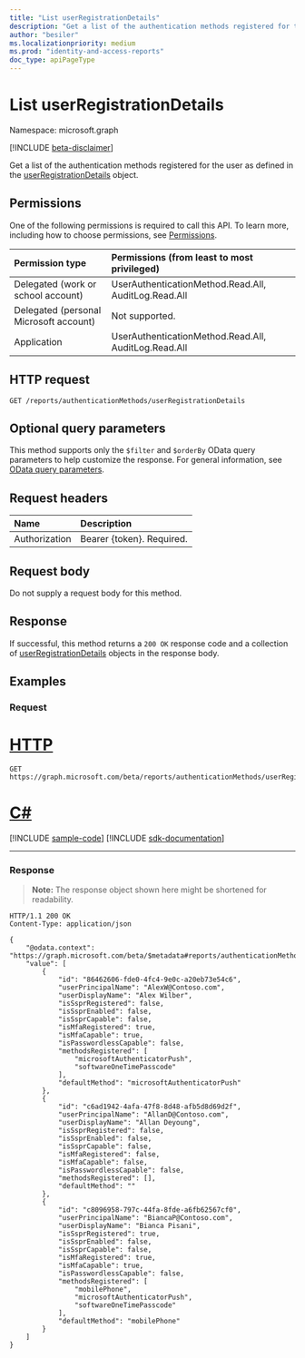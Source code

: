 ```yaml
---
title: "List userRegistrationDetails"
description: "Get a list of the authentication methods registered for the user as defined in the userRegistrationDetails object."
author: "besiler"
ms.localizationpriority: medium
ms.prod: "identity-and-access-reports"
doc_type: apiPageType
---
```


# List userRegistrationDetails
Namespace: microsoft.graph

[!INCLUDE [beta-disclaimer](../../includes/beta-disclaimer.md)]

Get a list of the authentication methods registered for the user as defined in the [userRegistrationDetails](../resources/userregistrationdetails.md) object.

## Permissions
One of the following permissions is required to call this API. To learn more, including how to choose permissions, see [Permissions](/graph/permissions-reference).

|Permission type|Permissions (from least to most privileged)|
|:---|:---|
|Delegated (work or school account)|UserAuthenticationMethod.Read.All, AuditLog.Read.All|
|Delegated (personal Microsoft account)|Not supported.|
|Application|UserAuthenticationMethod.Read.All, AuditLog.Read.All|

## HTTP request

<!-- {
  "blockType": "ignored"
}
-->
``` http
GET /reports/authenticationMethods/userRegistrationDetails
```

## Optional query parameters
This method supports only the `$filter` and `$orderBy` OData query parameters to help customize the response. For general information, see [OData query parameters](/graph/query-parameters).

## Request headers
|Name|Description|
|:---|:---|
|Authorization|Bearer {token}. Required.|

## Request body
Do not supply a request body for this method.

## Response

If successful, this method returns a `200 OK` response code and a collection of [userRegistrationDetails](../resources/userregistrationdetails.md) objects in the response body.

## Examples

### Request

# [HTTP](#tab/http)
<!-- {
  "blockType": "request",
  "name": "list_userregistrationdetails"
}
-->
``` http
GET https://graph.microsoft.com/beta/reports/authenticationMethods/userRegistrationDetails
```

# [C#](#tab/csharp)
[!INCLUDE [sample-code](../includes/snippets/csharp/list-userregistrationdetails-csharp-snippets.md)]
[!INCLUDE [sdk-documentation](../includes/snippets/snippets-sdk-documentation-link.md)]

---



### Response
>**Note:** The response object shown here might be shortened for readability.
<!-- {
  "blockType": "response",
  "truncated": true,
  "@odata.type": "Collection(microsoft.graph.userRegistrationDetails)"
}
-->
``` http
HTTP/1.1 200 OK
Content-Type: application/json

{
    "@odata.context": "https://graph.microsoft.com/beta/$metadata#reports/authenticationMethods/userRegistrationDetails",
    "value": [
        {
            "id": "86462606-fde0-4fc4-9e0c-a20eb73e54c6",
            "userPrincipalName": "AlexW@Contoso.com",
            "userDisplayName": "Alex Wilber",
            "isSsprRegistered": false,
            "isSsprEnabled": false,
            "isSsprCapable": false,
            "isMfaRegistered": true,
            "isMfaCapable": true,
            "isPasswordlessCapable": false,
            "methodsRegistered": [
                "microsoftAuthenticatorPush",
                "softwareOneTimePasscode"
            ],
            "defaultMethod": "microsoftAuthenticatorPush"
        },
        {
            "id": "c6ad1942-4afa-47f8-8d48-afb5d8d69d2f",
            "userPrincipalName": "AllanD@Contoso.com",
            "userDisplayName": "Allan Deyoung",
            "isSsprRegistered": false,
            "isSsprEnabled": false,
            "isSsprCapable": false,
            "isMfaRegistered": false,
            "isMfaCapable": false,
            "isPasswordlessCapable": false,
            "methodsRegistered": [],
            "defaultMethod": ""    
        },
        {
            "id": "c8096958-797c-44fa-8fde-a6fb62567cf0",
            "userPrincipalName": "BiancaP@Contoso.com",
            "userDisplayName": "Bianca Pisani",
            "isSsprRegistered": true,
            "isSsprEnabled": false,
            "isSsprCapable": false,
            "isMfaRegistered": true,
            "isMfaCapable": true,
            "isPasswordlessCapable": false,
            "methodsRegistered": [
                "mobilePhone",
                "microsoftAuthenticatorPush",
                "softwareOneTimePasscode"
            ],
            "defaultMethod": "mobilePhone"
        }
    ]
}
```

